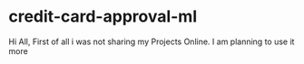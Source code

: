 # credit-card-approval-ml
Hi All,
First  of all i was not  sharing my Projects  Online. I am planning to use it more